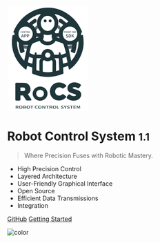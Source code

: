 ![logo](_media/icon.svg)

# Robot Control System <small>1.1</small>

> Where Precision Fuses with Robotic Mastery.

- High Precision Control
- Layered Architecture
- User-Friendly Graphical Interface
- Open Source
- Efficient Data Transmissions
- Integration

[GitHub](https://github.com/FFTAI/fftai.github.io)
[Getting Started](aboutgr-1.md)

<!-- background color -->

![color](#bfe8f9)
